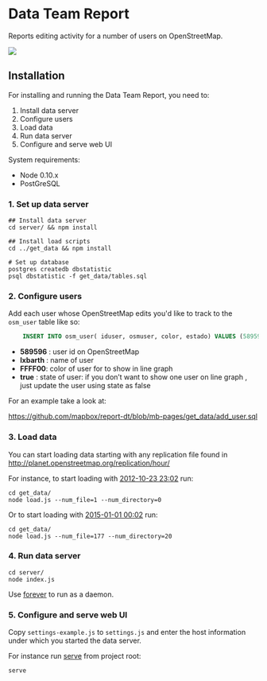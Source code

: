 # Data Team Report

Reports editing activity for a number of users on OpenStreetMap.

![](https://s3.amazonaws.com/f.cl.ly/items/020L3h1h0s3g3a3x1T34/Screen%20Shot%202015-02-02%20at%2010.16.03%20PM.png)

## Installation

For installing and running the Data Team Report, you need to:

1. Install data server
2. Configure users
3. Load data
4. Run data server
5. Configure and serve web UI

System requirements:

- Node 0.10.x
- PostGreSQL

### 1. Set up data server

    ## Install data server
    cd server/ && npm install

    ## Install load scripts
    cd ../get_data && npm install

    # Set up database
    postgres createdb dbstatistic
    psql dbstatistic -f get_data/tables.sql

### 2. Configure users

Add each user whose OpenStreetMap edits you'd like to track to the `osm_user` table like so:

``` sql 
	INSERT INTO osm_user( iduser, osmuser, color, estado) VALUES (589596,'lxbarth','FFFF00',true);
```

- **589596** : user id on OpenStreetMap
- **lxbarth** : name of user
- **FFFF00**: color of user for to show in line graph
- **true** : state of user: if you don’t want to show one user on line graph , just update the user using state as false

For an example take a look at:

https://github.com/mapbox/report-dt/blob/mb-pages/get_data/add_user.sql

### 3. Load data

You can start loading data starting with any replication file found in http://planet.openstreetmap.org/replication/hour/

For instance, to start loading with [2012-10-23 23:02](http://planet.openstreetmap.org/replication/hour/000/001/) run:

    cd get_data/
    node load.js --num_file=1 --num_directory=0

Or to start loading with [2015-01-01 00:02](http://planet.openstreetmap.org/replication/hour/000/020/) run:

    cd get_data/
    node load.js --num_file=177 --num_directory=20

### 4. Run data server

    cd server/
    node index.js

Use [forever](http://labs.telasocial.com/nodejs-forever-daemon/) to run as a daemon.

### 5. Configure and serve web UI

Copy `settings-example.js` to `settings.js` and enter the host information under which you started the data server.

For instance run [serve](https://www.npmjs.com/package/serve) from project root:

    serve
